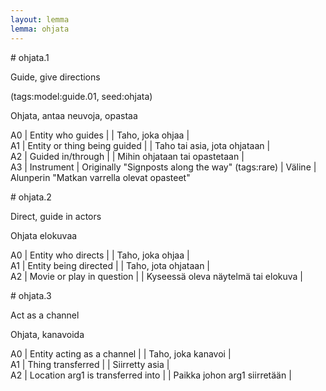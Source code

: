 ```yaml
---
layout: lemma
lemma: ohjata
---
```


<div class="sense">
# <span class="sensename">ohjata.1</span>

<span class="description">Guide, give directions</span>

(tags:model:guide.01, seed:ohjata)

<span class="description">Ohjata, antaa neuvoja, opastaa</span>

A0 | Entity who guides |   | Taho, joka ohjaa |  
A1 | Entity or thing being guided |   | Taho tai asia, jota ohjataan |  
A2 | Guided in/through |   | Mihin ohjataan tai opastetaan |  
A3 | Instrument | Originally "Signposts along the way" (tags:rare) | Väline | Alunperin "Matkan varrella olevat opasteet"

</div>

<div class="sense">
# <span class="sensename">ohjata.2</span>

<span class="description">Direct, guide in actors</span>

<span class="description">Ohjata elokuvaa</span>

A0 | Entity who directs |   | Taho, joka ohjaa |  
A1 | Entity being directed |   | Taho, jota ohjataan |  
A2 | Movie or play in question |   | Kyseessä oleva näytelmä tai elokuva |  

</div>

<div class="sense">
# <span class="sensename">ohjata.3</span>

<span class="description">Act as a channel</span>

<span class="description">Ohjata, kanavoida</span>

A0 | Entity acting as a channel |   | Taho, joka kanavoi |  
A1 | Thing transferred |   | Siirretty asia |  
A2 | Location arg1 is transferred into |   | Paikka johon arg1 siirretään |  

</div>

